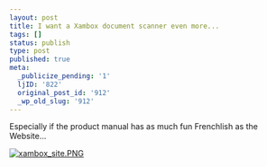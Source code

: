 ```yaml
---
layout: post
title: I want a Xambox document scanner even more...
tags: []
status: publish
type: post
published: true
meta:
  _publicize_pending: '1'
  ljID: '822'
  original_post_id: '912'
  _wp_old_slug: '912'
---
```

Especially if the product manual has as much fun Frenchlish as the Website...

<a href='http://jay.mcgavren.com/blog/wp-content/uploads/2008/05/xambox_site.png' title='xambox_site.PNG'><img src='http://jay.mcgavren.com/blog/wp-content/uploads/2008/05/xambox_site.png' alt='xambox_site.PNG' /></a>
